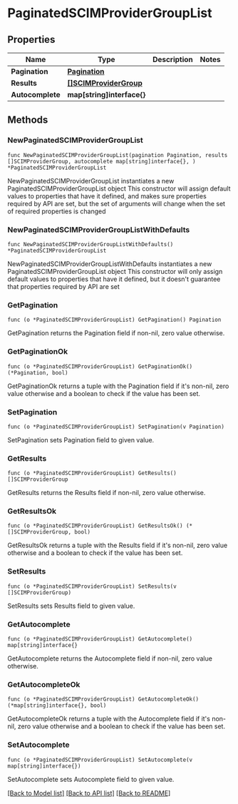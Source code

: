 # PaginatedSCIMProviderGroupList

## Properties

Name | Type | Description | Notes
------------ | ------------- | ------------- | -------------
**Pagination** | [**Pagination**](Pagination.md) |  | 
**Results** | [**[]SCIMProviderGroup**](SCIMProviderGroup.md) |  | 
**Autocomplete** | **map[string]interface{}** |  | 

## Methods

### NewPaginatedSCIMProviderGroupList

`func NewPaginatedSCIMProviderGroupList(pagination Pagination, results []SCIMProviderGroup, autocomplete map[string]interface{}, ) *PaginatedSCIMProviderGroupList`

NewPaginatedSCIMProviderGroupList instantiates a new PaginatedSCIMProviderGroupList object
This constructor will assign default values to properties that have it defined,
and makes sure properties required by API are set, but the set of arguments
will change when the set of required properties is changed

### NewPaginatedSCIMProviderGroupListWithDefaults

`func NewPaginatedSCIMProviderGroupListWithDefaults() *PaginatedSCIMProviderGroupList`

NewPaginatedSCIMProviderGroupListWithDefaults instantiates a new PaginatedSCIMProviderGroupList object
This constructor will only assign default values to properties that have it defined,
but it doesn't guarantee that properties required by API are set

### GetPagination

`func (o *PaginatedSCIMProviderGroupList) GetPagination() Pagination`

GetPagination returns the Pagination field if non-nil, zero value otherwise.

### GetPaginationOk

`func (o *PaginatedSCIMProviderGroupList) GetPaginationOk() (*Pagination, bool)`

GetPaginationOk returns a tuple with the Pagination field if it's non-nil, zero value otherwise
and a boolean to check if the value has been set.

### SetPagination

`func (o *PaginatedSCIMProviderGroupList) SetPagination(v Pagination)`

SetPagination sets Pagination field to given value.


### GetResults

`func (o *PaginatedSCIMProviderGroupList) GetResults() []SCIMProviderGroup`

GetResults returns the Results field if non-nil, zero value otherwise.

### GetResultsOk

`func (o *PaginatedSCIMProviderGroupList) GetResultsOk() (*[]SCIMProviderGroup, bool)`

GetResultsOk returns a tuple with the Results field if it's non-nil, zero value otherwise
and a boolean to check if the value has been set.

### SetResults

`func (o *PaginatedSCIMProviderGroupList) SetResults(v []SCIMProviderGroup)`

SetResults sets Results field to given value.


### GetAutocomplete

`func (o *PaginatedSCIMProviderGroupList) GetAutocomplete() map[string]interface{}`

GetAutocomplete returns the Autocomplete field if non-nil, zero value otherwise.

### GetAutocompleteOk

`func (o *PaginatedSCIMProviderGroupList) GetAutocompleteOk() (*map[string]interface{}, bool)`

GetAutocompleteOk returns a tuple with the Autocomplete field if it's non-nil, zero value otherwise
and a boolean to check if the value has been set.

### SetAutocomplete

`func (o *PaginatedSCIMProviderGroupList) SetAutocomplete(v map[string]interface{})`

SetAutocomplete sets Autocomplete field to given value.



[[Back to Model list]](../README.md#documentation-for-models) [[Back to API list]](../README.md#documentation-for-api-endpoints) [[Back to README]](../README.md)


